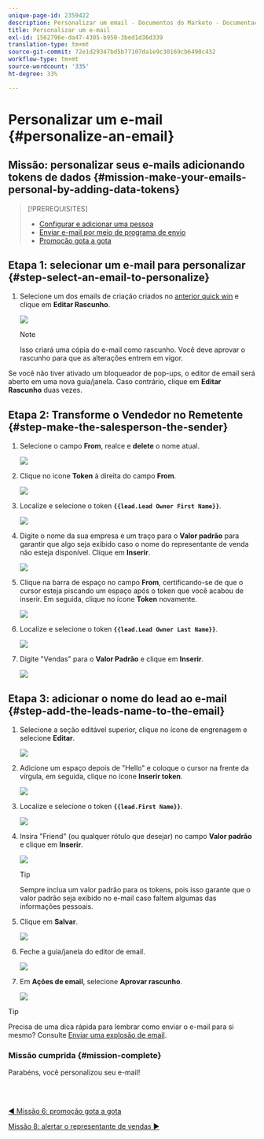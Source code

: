 ```yaml
---
unique-page-id: 2359422
description: Personalizar um email - Documentos do Marketo - Documentação do produto
title: Personalizar um e-mail
exl-id: 1562796e-da47-4305-b950-3bed1d36d339
translation-type: tm+mt
source-git-commit: 72e1d29347bd5b77107da1e9c30169cb6490c432
workflow-type: tm+mt
source-wordcount: '335'
ht-degree: 33%

---
```


# Personalizar um e-mail {#personalize-an-email}

## Missão: personalizar seus e-mails adicionando tokens de dados {#mission-make-your-emails-personal-by-adding-data-tokens}

>[!PREREQUISITES]
>
>* [Configurar e adicionar uma pessoa](/help/marketo/getting-started/quick-wins/get-set-up-and-add-a-person.md)
>* [Enviar e-mail por meio de programa de envio](/help/marketo/getting-started/quick-wins/send-an-email.md)
>* [Promoção gota a gota](/help/marketo/getting-started/quick-wins/drip-drip-nurture.md)


## Etapa 1: selecionar um e-mail para personalizar {#step-select-an-email-to-personalize}

1. Selecione um dos emails de criação criados no [anterior quick win](/help/marketo/getting-started/quick-wins/drip-drip-nurture.md) e clique em **Editar Rascunho**.

   ![](assets/one-4.png)

   >[!NOTE]
   >
   >Isso criará uma cópia do e-mail como rascunho. Você deve aprovar o rascunho para que as alterações entrem em vigor.

Se você não tiver ativado um bloqueador de pop-ups, o editor de email será aberto em uma nova guia/janela. Caso contrário, clique em **Editar Rascunho** duas vezes.

## Etapa 2: Transforme o Vendedor no Remetente {#step-make-the-salesperson-the-sender}

1. Selecione o campo **From**, realce e **delete** o nome atual.

   ![](assets/two-5.png)

1. Clique no ícone **Token** à direita do campo **From**.

   ![](assets/three-4.png)

1. Localize e selecione o token **`{{lead.Lead Owner First Name}}`**.

   ![](assets/four-3.png)

1. Digite o nome da sua empresa e um traço para o **Valor padrão** para garantir que algo seja exibido caso o nome do representante de venda não esteja disponível. Clique em **Inserir**.

   ![](assets/five-4.png)

1. Clique na barra de espaço no campo **From**, certificando-se de que o cursor esteja piscando um espaço após o token que você acabou de inserir. Em seguida, clique no ícone **Token** novamente.

   ![](assets/six-4.png)

1. Localize e selecione o token **`{{lead.Lead Owner Last Name}}`**.

   ![](assets/seven-5.png)

1. Digite &quot;Vendas&quot; para o **Valor Padrão** e clique em **Inserir**.

   ![](assets/eight-3.png)

## Etapa 3: adicionar o nome do lead ao e-mail {#step-add-the-leads-name-to-the-email}

1. Selecione a seção editável superior, clique no ícone de engrenagem e selecione **Editar**.

   ![](assets/nine-2.png)

1. Adicione um espaço depois de &quot;Hello&quot; e coloque o cursor na frente da vírgula, em seguida, clique no ícone **Inserir token**.

   ![](assets/ten-4.png)

1. Localize e selecione o token **`{{lead.First Name}}`**.

   ![](assets/eleven-4.png)

1. Insira &quot;Friend&quot; (ou qualquer rótulo que desejar) no campo **Valor padrão** e clique em **Inserir**.

   ![](assets/twelve-3.png)

   >[!TIP]
   >
   >Sempre inclua um valor padrão para os tokens, pois isso garante que o valor padrão seja exibido no e-mail caso faltem algumas das informações pessoais.

1. Clique em **Salvar**.

   ![](assets/thirteen-3.png)

1. Feche a guia/janela do editor de email.

   ![](assets/fourteen-3.png)

1. Em **Ações de email**, selecione **Aprovar rascunho**.

   ![](assets/fifteen-3.png)

>[!TIP]
>
>Precisa de uma dica rápida para lembrar como enviar o e-mail para si mesmo? Consulte [Enviar uma explosão de email](/help/marketo/getting-started/quick-wins/send-an-email.md).

### Missão cumprida {#mission-complete}

Parabéns, você personalizou seu e-mail! 

<br> 

[◄ Missão 6: promoção gota a gota](/help/marketo/getting-started/quick-wins/drip-drip-nurture.md)

[Missão 8: alertar o representante de vendas ►](/help/marketo/getting-started/quick-wins/alert-the-sales-rep.md)
